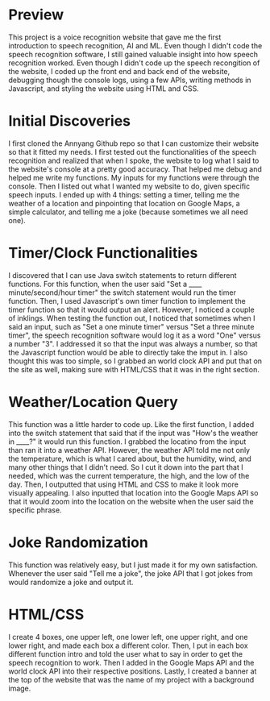 # Preview
This project is a voice recognition website that gave me the first introduction to speech recognition, AI and ML. Even though I didn't code the speech recognition software, I still gained valuable insight into how speech recognition worked. Even though I didn't code up the speech recongition of the website, I coded up the front end and back end of the website, debugging though the console logs, using a few APIs, writing methods in Javascript, and styling the website using HTML and CSS. 

# Initial Discoveries
I first cloned the Annyang Github repo so that I can customize their website so that it fitted my needs. I first tested out the functionalities of the speech recognition and realized that when I spoke, the website to log what I said to the website's console at a pretty good accuracy. That helped me debug and helped me write my functions. My inputs for my functions were through the console. Then I listed out what I wanted my website to do, given specific speech inputs. I ended up with 4 things: setting a timer, telling me the weather of a location and pinpointing that location on Google Maps, a simple calculator, and telling me a joke (because sometimes we all need one). 

# Timer/Clock Functionalities
I discovered that I can use Java switch statements to return different functions. For this function, when the user said "Set a ____ minute/second/hour timer" the switch statement would run the timer function. Then, I used Javascript's own timer function to implement the timer function so that it would output an alert. However, I noticed a couple of inklings. When testing the function out, I noticed that sometimes when I said an input, such as "Set a one minute timer" versus "Set a three minute timer", the speech recognition software would log it as a word "One" versus a number "3". I addressed it so that the input was always a number, so that the Javascript function would be able to directly take the imput in. I also thought this was too simple, so I grabbed an world clock API and put that on the site as well, making sure with HTML/CSS that it was in the right section. 

# Weather/Location Query
This function was a little harder to code up. Like the first function, I added into the switch statement that said that if the input was "How's the weather in ____?" it would run this function. I grabbed the locatino from the input than ran it into a weather API. However, the weather API told me not only the temperature, which is what I cared about, but the humidity, wind, and many other things that I didn't need. So I cut it down into the part that I needed, which was the current temperature, the high, and the low of the day. Then, I outputted that using HTML and CSS to make it look more visually appealing. I also inputted that location into the Google Maps API so that it would zoom into the location on the website when the user said the specific phrase. 

# Joke Randomization
This function was relatively easy, but I just made it for my own satisfaction. Whenever the user said "Tell me a joke", the joke API that I got jokes from would randomize a joke and output it. 

# HTML/CSS
I create 4 boxes, one upper left, one lower left, one upper right, and one lower right, and made each box a different color. Then, I put in each box different function intro and told the user what to say in order to get the speech recognition to work. Then I added in the Google Maps API and the world clock API into their respective positions. Lastly, I created a banner at the top of the website that was the name of my project with a background image. 
